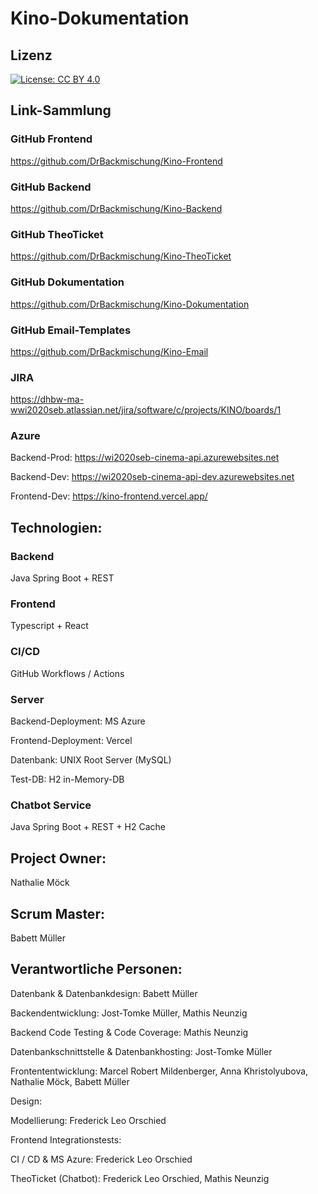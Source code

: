# Kino-Dokumentation
## Lizenz
[![License: CC BY 4.0](https://img.shields.io/badge/License-CC%20BY%204.0-lightgrey.svg)](https://creativecommons.org/licenses/by/4.0/)
## Link-Sammlung
### GitHub Frontend
https://github.com/DrBackmischung/Kino-Frontend
### GitHub Backend
https://github.com/DrBackmischung/Kino-Backend
### GitHub TheoTicket
https://github.com/DrBackmischung/Kino-TheoTicket
### GitHub Dokumentation
https://github.com/DrBackmischung/Kino-Dokumentation
### GitHub Email-Templates
https://github.com/DrBackmischung/Kino-Email
### JIRA
https://dhbw-ma-wwi2020seb.atlassian.net/jira/software/c/projects/KINO/boards/1
### Azure
Backend-Prod: https://wi2020seb-cinema-api.azurewebsites.net

Backend-Dev: https://wi2020seb-cinema-api-dev.azurewebsites.net

Frontend-Dev: https://kino-frontend.vercel.app/

## Technologien:

### Backend
Java Spring Boot + REST

### Frontend
Typescript + React

### CI/CD
GitHub Workflows / Actions

### Server
Backend-Deployment: MS Azure

Frontend-Deployment: Vercel

Datenbank: UNIX Root Server (MySQL)

Test-DB: H2 in-Memory-DB

### Chatbot Service
Java Spring Boot + REST + H2 Cache

## Project Owner:
Nathalie Möck

## Scrum Master:
Babett Müller

## Verantwortliche Personen:

Datenbank & Datenbankdesign: Babett Müller

Backendentwicklung: Jost-Tomke Müller, Mathis Neunzig

Backend Code Testing & Code Coverage: Mathis Neunzig

Datenbankschnittstelle & Datenbankhosting: Jost-Tomke Müller

Frontententwicklung: Marcel Robert Mildenberger, Anna Khristolyubova, Nathalie Möck, Babett Müller

Design:

Modellierung: Frederick Leo Orschied

Frontend Integrationstests:

CI / CD & MS Azure: Frederick Leo Orschied

TheoTicket (Chatbot): Frederick Leo Orschied, Mathis Neunzig
